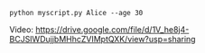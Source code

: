 ```
python myscript.py Alice --age 30

```


Video: https://drive.google.com/file/d/1V_he8j4-BCJSIWDujjbMHhcZVIMptQXK/view?usp=sharing
